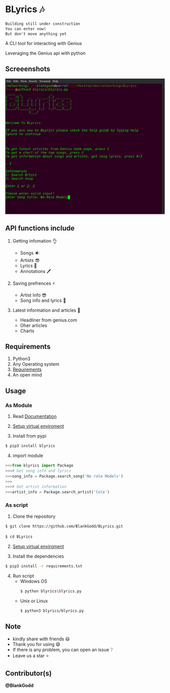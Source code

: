 # BLyrics :notes: 
```
Building still under construction 
You can enter now!
But don't move anything yet 
```
A CLI tool for interacting with Genius

Leveraging the Genius api with python

## Screeenshots
<img src="screenshots/ss1.png" alt="Home page"> 


## API functions include
1. Getting infomation :ok_hand:
   - Songs :sound:
   - Artists :sunglasses:
   - Lyrics :memo:
   - Annotations :pen:

2. Saving prefrences :zap:
   - Artist Info :sunglasses:
   - Song info and lyrics :memo:
   
3. Latest information and articles :dizzy:
   - Headliner from genius.com
   - Oher articles
   - Charts

## Requirements
1. Python3 
2. Any Operating system
3. [Requirements](requirements.txt)
4. An open mind

## Usage
### As Module
1. Read [Documentation]()

2. [Setup virtual enviroment](https://realpython.com/python-virtual-environments-a-primer/)

3. Install from pypi
```sh
$ pip3 install blyrics
```
4. import module
```py
>>>from blyrics import Package
>>># Get song info and lyrics
>>>song_info = Package.search_song('No role Models')
>>>
>>># Get artist information
>>>artist_info = Package.search_artist('Cole')
```

### As script
1. Clone the repository
```sh
$ git clone https://github.com/BlankGodd/BLyrics.git

$ cd BLyrics
```
2. [Setup virtual enviroment](https://realpython.com/python-virtual-environments-a-primer/)

3. Install the dependencies
```sh
$ pip3 install -r requirements.txt
```
4. Run script
   - Windows OS
     ```sh
     $ python blyrics\blyrics.py
     ```
   - Unix or Linux
     ```sh
     $ python3 blyrics/blyrics.py
     ```

## Note
- kindly share with friends :smiley:
- Thank you for using :smile:
- If there is any problem, you can open an issue :grey_question:
- Leave us a star :star:

## Contributor(s)
**@BlankGodd**


